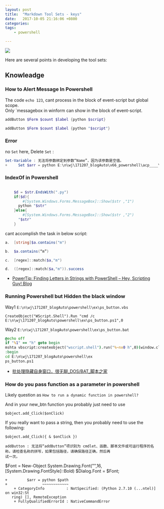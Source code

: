 ```yaml
---
layout: post
title:  "Markdown Tool Sets - keys"
date:   2017-10-05 21:16:06 +0800
categories:  
tags: 
    - powershell

---
```



![](https://i.imgur.com/gBT8F6j.gif)

Here are several points in developing the tool sets: 
## Knowleadge ##
### How to Alert Message In Powershell ###
The code `echo 123`, cant process in the block of event-script but global scope.  
Only `messagebox in winform can show in the block of event-script.  
```powershell
addButton $Form $count $label {python $script} 
```

```powershell
addButton $Form $count $label {python "$script"}
```


### Error ###
no `Set` here, Delete `Set`  :  
```powershell
Set-Variable : 无法将参数绑定到参数“Name”，因为该参数是空值。
+     Set $arr = python E:\n\wj\171207_blogAuto\v66_powershell\acp____\Build_power ...
```


### IndexOf in Powershell ###

```powershell

    $d = $str.EndsWith(".py")
    if($d){
        #[System.Windows.Forms.MessageBox]::Show($str ,"1")
      python "$str"
    }else{
        #[System.Windows.Forms.MessageBox]::Show($str ,"2")
      "$str"
    }
```
cant accomplish the task in below script:
```powershell
a.  [string]$a.contains("m")

b.  $a.contains(“m”)

c.  [regex]::match($a,"m")

d.  ([regex]::match($a,"m")).success
```

* [PowerTip: Finding Letters in Strings with PowerShell – Hey, Scripting Guy! Blog](https://blogs.technet.microsoft.com/heyscriptingguy/2012/09/06/powertip-finding-letters-in-strings-with-powershell/)


### Running Powershell but Hidden the black window ###

Way1
`E:\n\wj\171207_blogAuto\powershell\ex\ps_button.vbs`
```vbs
CreateObject("WScript.Shell").Run "cmd /c E:\n\wj\171207_blogAuto\powershell\ex\ps_button.ps1",0
```
Way2 
`E:\n\wj\171207_blogAuto\powershell\ex\ps_button.bat`
```bat
@echo off
if "%1" == "h" goto begin 
mshta vbscript:createobject("wscript.shell").run("%~nx0 h",0)(window.close)&&exit 
:begin
cd E:\n\wj\171207_blogAuto\powershell\ex
ps_button.ps1
```
* [批处理隐藏自身窗口，很无聊_DOS/BAT_脚本之家](http://m.jb51.net/article/14352.htm)


### How do you pass function as a parameter in powershell ###

Likely question as `How to run a dynamic function in powershell?`

And in your new_btn function you probably just need to use
```
$object.add_Click($onClick)
```
If you really want to pass a string, then you probably need to use the following:
```
$object.add_Click({ & $onClick })
```

```
addButton : 无法将“addButton”项识别为 cmdlet、函数、脚本文件或可运行程序的名称。请检查名称的拼写，如果包括路径，请确保路径正确，然后再
试一次。
```
$Font = New-Object System.Drawing.Font("",16,[System.Drawing.FontStyle]::Bold)
$Dialog.Font = $Font;


```
+         $arr = python $path
+                ~~~~~~~~~~~~
    + CategoryInfo          : NotSpecified: (Python 2.7.10 (...ntel)] on win32:St 
   ring) [], RemoteException
    + FullyQualifiedErrorId : NativeCommandError
```